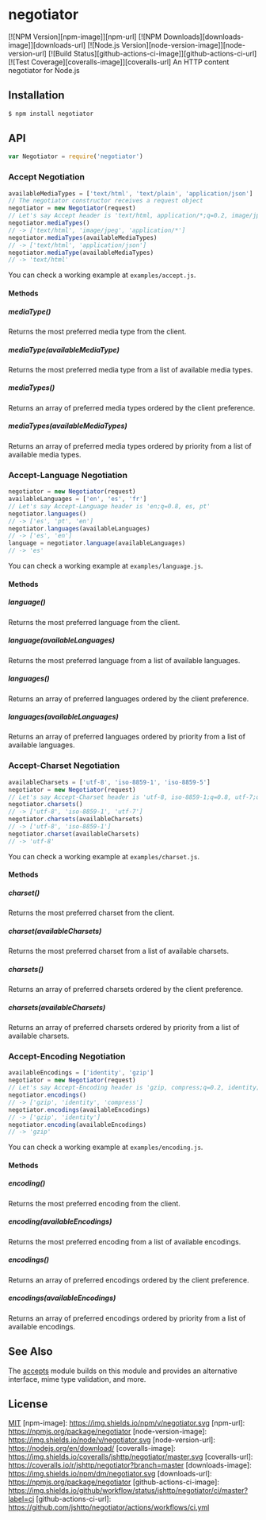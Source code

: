 # negotiator
[![NPM Version][npm-image]][npm-url]
[![NPM Downloads][downloads-image]][downloads-url]
[![Node.js Version][node-version-image]][node-version-url]
[![Build Status][github-actions-ci-image]][github-actions-ci-url]
[![Test Coverage][coveralls-image]][coveralls-url]
An HTTP content negotiator for Node.js
## Installation
```sh
$ npm install negotiator
```
## API
```js
var Negotiator = require('negotiator')
```
### Accept Negotiation
```js
availableMediaTypes = ['text/html', 'text/plain', 'application/json']
// The negotiator constructor receives a request object
negotiator = new Negotiator(request)
// Let's say Accept header is 'text/html, application/*;q=0.2, image/jpeg;q=0.8'
negotiator.mediaTypes()
// -> ['text/html', 'image/jpeg', 'application/*']
negotiator.mediaTypes(availableMediaTypes)
// -> ['text/html', 'application/json']
negotiator.mediaType(availableMediaTypes)
// -> 'text/html'
```
You can check a working example at `examples/accept.js`.
#### Methods
##### mediaType()
Returns the most preferred media type from the client.
##### mediaType(availableMediaType)
Returns the most preferred media type from a list of available media types.
##### mediaTypes()
Returns an array of preferred media types ordered by the client preference.
##### mediaTypes(availableMediaTypes)
Returns an array of preferred media types ordered by priority from a list of
available media types.
### Accept-Language Negotiation
```js
negotiator = new Negotiator(request)
availableLanguages = ['en', 'es', 'fr']
// Let's say Accept-Language header is 'en;q=0.8, es, pt'
negotiator.languages()
// -> ['es', 'pt', 'en']
negotiator.languages(availableLanguages)
// -> ['es', 'en']
language = negotiator.language(availableLanguages)
// -> 'es'
```
You can check a working example at `examples/language.js`.
#### Methods
##### language()
Returns the most preferred language from the client.
##### language(availableLanguages)
Returns the most preferred language from a list of available languages.
##### languages()
Returns an array of preferred languages ordered by the client preference.
##### languages(availableLanguages)
Returns an array of preferred languages ordered by priority from a list of
available languages.
### Accept-Charset Negotiation
```js
availableCharsets = ['utf-8', 'iso-8859-1', 'iso-8859-5']
negotiator = new Negotiator(request)
// Let's say Accept-Charset header is 'utf-8, iso-8859-1;q=0.8, utf-7;q=0.2'
negotiator.charsets()
// -> ['utf-8', 'iso-8859-1', 'utf-7']
negotiator.charsets(availableCharsets)
// -> ['utf-8', 'iso-8859-1']
negotiator.charset(availableCharsets)
// -> 'utf-8'
```
You can check a working example at `examples/charset.js`.
#### Methods
##### charset()
Returns the most preferred charset from the client.
##### charset(availableCharsets)
Returns the most preferred charset from a list of available charsets.
##### charsets()
Returns an array of preferred charsets ordered by the client preference.
##### charsets(availableCharsets)
Returns an array of preferred charsets ordered by priority from a list of
available charsets.
### Accept-Encoding Negotiation
```js
availableEncodings = ['identity', 'gzip']
negotiator = new Negotiator(request)
// Let's say Accept-Encoding header is 'gzip, compress;q=0.2, identity;q=0.5'
negotiator.encodings()
// -> ['gzip', 'identity', 'compress']
negotiator.encodings(availableEncodings)
// -> ['gzip', 'identity']
negotiator.encoding(availableEncodings)
// -> 'gzip'
```
You can check a working example at `examples/encoding.js`.
#### Methods
##### encoding()
Returns the most preferred encoding from the client.
##### encoding(availableEncodings)
Returns the most preferred encoding from a list of available encodings.
##### encodings()
Returns an array of preferred encodings ordered by the client preference.
##### encodings(availableEncodings)
Returns an array of preferred encodings ordered by priority from a list of
available encodings.
## See Also
The [accepts](https://npmjs.org/package/accepts#readme) module builds on
this module and provides an alternative interface, mime type validation,
and more.
## License
[MIT](LICENSE)
[npm-image]: https://img.shields.io/npm/v/negotiator.svg
[npm-url]: https://npmjs.org/package/negotiator
[node-version-image]: https://img.shields.io/node/v/negotiator.svg
[node-version-url]: https://nodejs.org/en/download/
[coveralls-image]: https://img.shields.io/coveralls/jshttp/negotiator/master.svg
[coveralls-url]: https://coveralls.io/r/jshttp/negotiator?branch=master
[downloads-image]: https://img.shields.io/npm/dm/negotiator.svg
[downloads-url]: https://npmjs.org/package/negotiator
[github-actions-ci-image]: https://img.shields.io/github/workflow/status/jshttp/negotiator/ci/master?label=ci
[github-actions-ci-url]: https://github.com/jshttp/negotiator/actions/workflows/ci.yml
